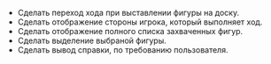 * Сделать переход хода при выставлении фигуры на доску.
* Сделать отображение стороны игрока, который выполняет ход.
* Сделать отображение полного списка захваченных фигур.
* Сделать выделение выбраной фигуры.
* Сделать вывод справки, по требованию пользователя.

